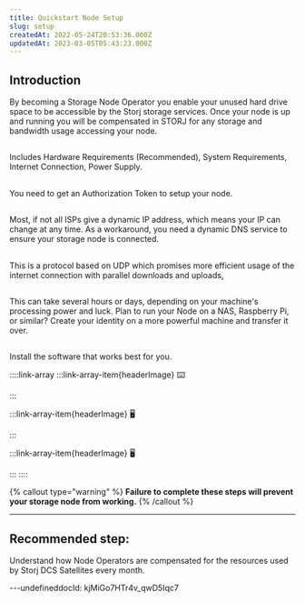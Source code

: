 ```yaml
---
title: Quickstart Node Setup
slug: setup
createdAt: 2022-05-24T20:53:36.000Z
updatedAt: 2023-03-05T05:43:23.000Z
---
```


## Introduction

By becoming a Storage Node Operator you enable your unused hard drive space to be accessible by the Storj storage services. Once your node is up and running you will be compensated in STORJ for any storage and bandwidth usage accessing your node.


[](docId\:hbCGTv1ZLLR2-kpSaGEXw)&#x20;
--------------------------------------

Includes Hardware Requirements (Recommended), System Requirements, Internet Connection, Power Supply.&#x20;

## [](docId\:v-fUvPqySvUwTMF-od6hD)&#x20;

You need to get an Authorization Token to setup your node.

## [](docId\:y0jltT-HzKPmDefi532sd)&#x20;

Most, if not all ISPs give a dynamic IP address, which means your IP can change at any time. As a workaround, you need a dynamic DNS service to ensure your storage node is connected.

## [](docId\:owZeAc56KSDnUzDhsBfB8)&#x20;

This is a protocol based on UDP which promises more efficient usage of the internet connection with parallel downloads and uploads[.]()

## [](docId\:aT6VAB297OWLd4vqeXxf5)&#x20;

This can take several hours or days, depending on your machine's processing power and luck. Plan to run your Node on a NAS, Raspberry Pi, or similar? Create your identity on a more powerful machine and transfer it over.&#x20;

## [](docId\:XC--4Jtp1o309gbWFOHPn)

Install the software that works best for you.

::::link-array
:::link-array-item{headerImage}
⌨️

[](docId\:rz3s9lC3qAQHYSl37ngBN)&#x20;
:::

:::link-array-item{headerImage}
🖥

[](docId:5shJebpS3baWj6LDV5ANQ)&#x20;
:::

:::link-array-item{headerImage}
🖥

[](docId\:N-dnnf7HhHcOaavvXjplw)&#x20;
:::
::::



{% callout type="warning"  %} 
**Failure to complete these steps will prevent your storage node from working.**
{% /callout %}



***

## Recommended step: [](docId\:DVKqtMtnBdZ99gFRWCojP)&#x20;

Understand how Node Operators are compensated for the resources used by Storj DCS Satellites every month.

---undefineddocId: kjMiGo7HTr4v_qwD5Iqc7
